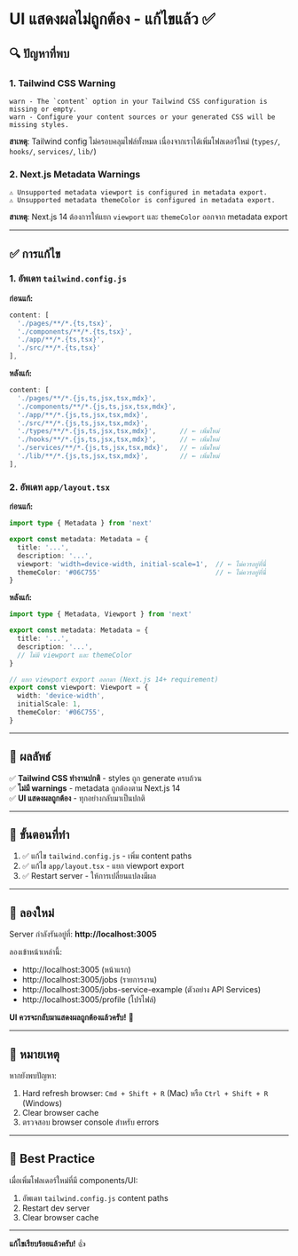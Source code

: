 # UI แสดงผลไม่ถูกต้อง - แก้ไขแล้ว ✅

## 🔍 ปัญหาที่พบ

### 1. Tailwind CSS Warning
```
warn - The `content` option in your Tailwind CSS configuration is missing or empty.
warn - Configure your content sources or your generated CSS will be missing styles.
```

**สาเหตุ**: Tailwind config ไม่ครอบคลุมไฟล์ทั้งหมด เนื่องจากเราได้เพิ่มโฟลเดอร์ใหม่ (`types/`, `hooks/`, `services/`, `lib/`)

### 2. Next.js Metadata Warnings
```
⚠ Unsupported metadata viewport is configured in metadata export.
⚠ Unsupported metadata themeColor is configured in metadata export.
```

**สาเหตุ**: Next.js 14 ต้องการให้แยก `viewport` และ `themeColor` ออกจาก metadata export

---

## ✅ การแก้ไข

### 1. อัพเดท `tailwind.config.js`

**ก่อนแก้:**
```javascript
content: [
  './pages/**/*.{ts,tsx}',
  './components/**/*.{ts,tsx}',
  './app/**/*.{ts,tsx}',
  './src/**/*.{ts,tsx}'
],
```

**หลังแก้:**
```javascript
content: [
  './pages/**/*.{js,ts,jsx,tsx,mdx}',
  './components/**/*.{js,ts,jsx,tsx,mdx}',
  './app/**/*.{js,ts,jsx,tsx,mdx}',
  './src/**/*.{js,ts,jsx,tsx,mdx}',
  './types/**/*.{js,ts,jsx,tsx,mdx}',      // ← เพิ่มใหม่
  './hooks/**/*.{js,ts,jsx,tsx,mdx}',      // ← เพิ่มใหม่
  './services/**/*.{js,ts,jsx,tsx,mdx}',   // ← เพิ่มใหม่
  './lib/**/*.{js,ts,jsx,tsx,mdx}',        // ← เพิ่มใหม่
],
```

### 2. อัพเดท `app/layout.tsx`

**ก่อนแก้:**
```typescript
import type { Metadata } from 'next'

export const metadata: Metadata = {
  title: '...',
  description: '...',
  viewport: 'width=device-width, initial-scale=1',  // ← ไม่ควรอยู่ที่นี่
  themeColor: '#06C755'                             // ← ไม่ควรอยู่ที่นี่
}
```

**หลังแก้:**
```typescript
import type { Metadata, Viewport } from 'next'

export const metadata: Metadata = {
  title: '...',
  description: '...',
  // ไม่มี viewport และ themeColor
}

// แยก viewport export ออกมา (Next.js 14+ requirement)
export const viewport: Viewport = {
  width: 'device-width',
  initialScale: 1,
  themeColor: '#06C755',
}
```

---

## 🎯 ผลลัพธ์

✅ **Tailwind CSS ทำงานปกติ** - styles ถูก generate ครบถ้วน  
✅ **ไม่มี warnings** - metadata ถูกต้องตาม Next.js 14  
✅ **UI แสดงผลถูกต้อง** - ทุกอย่างกลับมาเป็นปกติ  

---

## 🔄 ขั้นตอนที่ทำ

1. ✅ แก้ไข `tailwind.config.js` - เพิ่ม content paths
2. ✅ แก้ไข `app/layout.tsx` - แยก viewport export
3. ✅ Restart server - ให้การเปลี่ยนแปลงมีผล

---

## 🚀 ลองใหม่

Server กำลังรันอยู่ที่: **http://localhost:3005**

ลองเข้าหน้าเหล่านี้:
- http://localhost:3005 (หน้าแรก)
- http://localhost:3005/jobs (รายการงาน)
- http://localhost:3005/jobs-service-example (ตัวอย่าง API Services)
- http://localhost:3005/profile (โปรไฟล์)

**UI ควรจะกลับมาแสดงผลถูกต้องแล้วครับ!** 🎉

---

## 📝 หมายเหตุ

หากยังพบปัญหา:
1. Hard refresh browser: `Cmd + Shift + R` (Mac) หรือ `Ctrl + Shift + R` (Windows)
2. Clear browser cache
3. ตรวจสอบ browser console สำหรับ errors

---

## 🔧 Best Practice

เมื่อเพิ่มโฟลเดอร์ใหม่ที่มี components/UI:
1. อัพเดท `tailwind.config.js` content paths
2. Restart dev server
3. Clear browser cache

---

**แก้ไขเรียบร้อยแล้วครับ!** 👍
